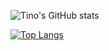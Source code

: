 ![Tino's GitHub stats](https://github-readme-stats.vercel.app/api?username=hoangnguyen17193&show_icons=true&theme=dracula&count_private=true&range=all_time&include_all_commits=true)



[![Top Langs](https://github-readme-stats.vercel.app/api/top-langs/?username=hoangnguyen17193&layout=pie)]([https://github.com/anuraghazra/github-readme-stats](https://github.com/HoangNguyen17193))

